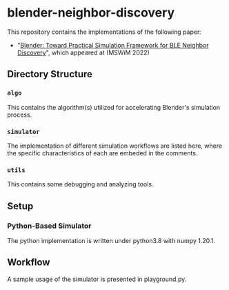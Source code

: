 # blender-neighbor-discovery
This repository contains the implementations of the following paper:
- "[Blender: Toward Practical Simulation Framework for BLE Neighbor Discovery]()", which appeared at (MSWiM 2022)

## Directory Structure

### `algo`
This contains the algorithm(s) utilized for accelerating Blender's simulation process.

### `simulator`
The implementation of different simulation workflows are listed here, where the specific characteristics of each are embeded in the comments. 

### `utils`
This contains some debugging and analyzing tools.

## Setup

### Python-Based Simulator
The python implementation is written under python3.8 with numpy 1.20.1. 

## Workflow
A sample usage of the simulator is presented in playground.py.
